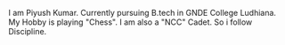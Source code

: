 I am Piyush Kumar. Currently pursuing B.tech in GNDE College Ludhiana.
My Hobby is playing "Chess". 
I am also a "NCC" Cadet. So i follow Discipline.


<!---
Webby07/Webby07 is a ✨ special ✨ repository because its `README.md` (this file) appears on your GitHub profile.
You can click the Preview link to take a look at your changes.
--->
